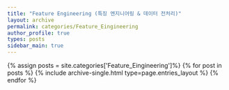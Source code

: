 ```yaml
---
title: "Feature Engineering (특징 엔지니어링 & 데이터 전처리)"
layout: archive
permalink: categories/Feature_Eingineering
author_profile: true
types: posts
sidebar_main: true
---
```


{% assign posts = site.categories['Feature_Eingineering']%}
{% for post in posts %}
  {% include archive-single.html type=page.entries_layout %}
{% endfor %}